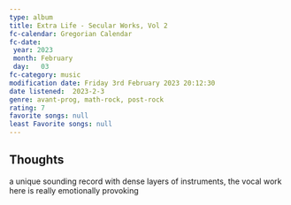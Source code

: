 ```yaml
---
type: album
title: Extra Life - Secular Works, Vol 2 
fc-calendar: Gregorian Calendar
fc-date: 
 year: 2023
 month: February
 day:   03
fc-category: music
modification date: Friday 3rd February 2023 20:12:30
date listened:  2023-2-3
genre: avant-prog, math-rock, post-rock 
rating: 7
favorite songs: null
least Favorite songs: null
---
```

## Thoughts

a unique sounding record with dense layers of instruments, the vocal work here is really emotionally provoking
